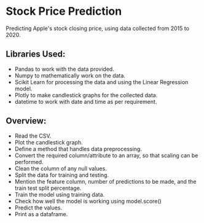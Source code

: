 # Stock Price Prediction

Predicting Apple's stock closing price, using data collected from 2015 to 2020.

## Libraries Used:
* Pandas to work with the data provided.
* Numpy to mathematically work on the data.
* Scikit Learn for processing the data and using the Linear Regression model.
* Plotly to make candlestick graphs for the collected data.
* datetime to work with date and time as per requirement.

## Overview:
* Read the CSV.
* Plot the candlestick graph.
* Define a method that handles data preprocessing.
* Convert the required column/attribute to an array, so that scaling can be performed.
* Clean the column of any null values.
* Split the data for training and testing.
* Mention the feature column, number of predictions to be made, and the train test split percentage.
* Train the model using training data.
* Check how well the model is working using model.score()
* Predict the values.
* Print as a dataframe.
